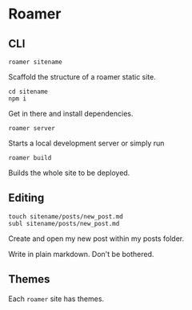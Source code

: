# Roamer

## CLI
```
roamer sitename
```
Scaffold the structure of a roamer static site.

```
cd sitename
npm i
```
Get in there and install dependencies.

```
roamer server
```
Starts a local development server or simply run 

```
roamer build
```
Builds the whole site to be deployed.

## Editing
```
touch sitename/posts/new_post.md
subl sitename/posts/new_post.md
```
Create and open my new post within my posts folder.

Write in plain markdown. Don't be bothered.

## Themes
Each `roamer` site has themes.


